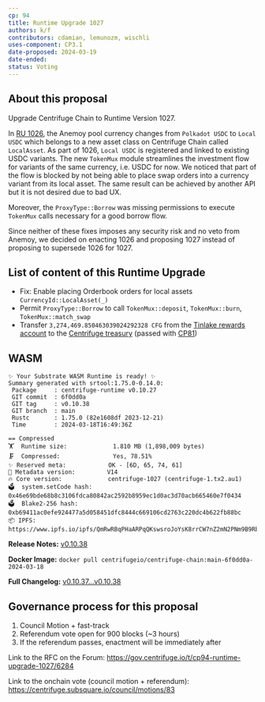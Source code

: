 ```yaml
---
cp: 94
title: Runtime Upgrade 1027
authors: k/f
contributors: cdamian, lemunozm, wischli
uses-component: CP3.1
date-proposed: 2024-03-19
date-ended: 
status: Voting
---
```


## About this proposal

Upgrade Centrifuge Chain to Runtime Version 1027. 

In [RU 1026](https://github.com/centrifuge/cps/blob/main/cps/CP92.md), the Anemoy pool currency changes from `Polkadot USDC` to `Local USDC` which belongs to a new asset class on Centrifuge Chain called `LocalAsset`. As part of 1026, `Local USDC` is registered and linked to existing USDC variants. The new `TokenMux` module streamlines the investment flow for variants of the same currency, i.e. USDC for now. We noticed that part of the flow is blocked by not being able to place swap orders into a currency variant from its local asset. The same result can be achieved by another API but it is not desired due to bad UX.

Moreover, the `ProxyType::Borrow` was missing permissions to execute `TokenMux` calls necessary for a good borrow flow.

Since neither of these fixes imposes any security risk and no veto from Anemoy, we decided on enacting 1026 and proposing 1027 instead of proposing to supersede 1026 for 1027.

## List of content of this Runtime Upgrade

- Fix: Enable placing Orderbook orders for local assets `CurrencyId::LocalAsset(_)`
- Permit `ProxyType::Borrow` to call `TokenMux::deposit`, `TokenMux::burn`, `TokenMux::match_swap`
- Transfer `3,274,469.850463039024292328 CFG` from the [Tinlake rewards account](https://centrifuge.subscan.io/account/5EYCAe5igNEiv9tZv6XcErvzWzHg8YDvQCgdb9BuT4B4R5nk?tab=transfer) to the [Centrifuge treasury](https://centrifuge.subscan.io/account/5EYCAe5ijiYfyeZ2JJCGq56LmPyNRAKzpG4QkoQkkQNB5e6Z) (passed with [CP81](https://github.com/centrifuge/cps/blob/main/cps/CP81.md))

## WASM

```
✨ Your Substrate WASM Runtime is ready! ✨
Summary generated with srtool:1.75.0-0.14.0:
 Package     : centrifuge-runtime v0.10.27
 GIT commit  : 6f0dd0a
 GIT tag     : v0.10.38
 GIT branch  : main
 Rustc       : 1.75.0 (82e1608df 2023-12-21)
 Time        : 2024-03-18T16:49:36Z

== Compressed
🏋️  Runtime size:             1.810 MB (1,898,009 bytes)
🗜  Compressed:               Yes, 78.51%
✨ Reserved meta:            OK - [6D, 65, 74, 61]
🎁 Metadata version:         V14
🔥 Core version:             centrifuge-1027 (centrifuge-1.tx2.au1)
🗳️  system.setCode hash:      0x46e69bde68b8c3106fdca80842ac2592b8959ec1d0ac3d70acb665460e7f0434
🗳️  Blake2-256 hash:          0xb69411ac0efe924477a5d058451dfc8444c669106cd2763c220dc4b622fb88bc
📦 IPFS:                     https://www.ipfs.io/ipfs/QmRwRBqPHaARPqQKswsroJoYsK8rrCW7nZ2mN2PNm9B9Rb
```

**Release Notes:** [v0.10.38](https://github.com/centrifuge/centrifuge-chain/releases/tag/v0.10.38)

**Docker Image:** `docker pull centrifugeio/centrifuge-chain:main-6f0dd0a-2024-03-18`

**Full Changelog:** [v0.10.37...v0.10.38](https://github.com/centrifuge/centrifuge-chain/compare/v0.10.37...v0.10.38)

## Governance process for this proposal

1. Council Motion + fast-track 
2. Referendum vote open for 900 blocks (~3 hours)
3. If the referendum passes, enactment will be immediately after


Link to the RFC on the Forum: https://gov.centrifuge.io/t/cp94-runtime-upgrade-1027/6284

Link to the onchain vote (council motion + referendum): https://centrifuge.subsquare.io/council/motions/83
